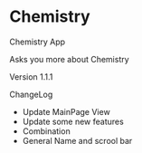 # Chemistry
Chemistry App

Asks you more about Chemistry

Version 1.1.1

ChangeLog
- Update MainPage View
- Update some new features
 - Combination
 - General Name and scrool bar
